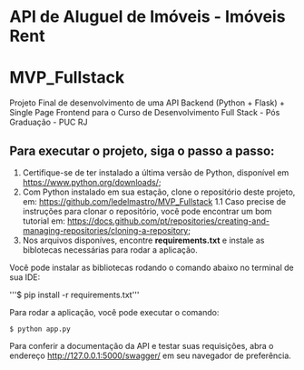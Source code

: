 # API de Aluguel de Imóveis - Imóveis Rent

# MVP_Fullstack
Projeto Final de desenvolvimento de uma API Backend (Python + Flask) + Single Page Frontend para o Curso de Desenvolvimento Full Stack - Pós Graduação - PUC RJ

## Para executar o projeto, siga o passo a passo:

1. Certifique-se de ter instalado a última versão de Python, disponível em https://www.python.org/downloads/;
2. Com Python instalado em sua estação, clone o repositório deste projeto, em: https://github.com/ledelmastro/MVP_Fullstack
   1.1 Caso precise de instruções para clonar o repositório, você pode encontrar um bom tutorial em:
   https://docs.github.com/pt/repositories/creating-and-managing-repositories/cloning-a-repository;
3. Nos arquivos disponíves, encontre **requirements.txt** e instale as biblotecas necessárias para rodar a aplicação.

Você pode instalar as bibliotecas rodando o comando abaixo no terminal de sua IDE:

'''$ pip install -r requirements.txt'''

Para rodar a aplicação, você pode executar o comando:

``` $ python app.py ```

Para conferir a documentação da API e testar suas requisições, abra o endereço http://127.0.0.1:5000/swagger/ em seu navegador de preferência.
